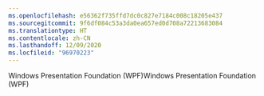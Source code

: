 ```yaml
---
ms.openlocfilehash: e56362f735ffd7dc0c827e7184c008c18205e437
ms.sourcegitcommit: 9f6df084c53a3da0ea657ed0d708a72213683084
ms.translationtype: HT
ms.contentlocale: zh-CN
ms.lasthandoff: 12/09/2020
ms.locfileid: "96970223"
---
```

<span data-ttu-id="8de65-101">Windows Presentation Foundation (WPF)</span><span class="sxs-lookup"><span data-stu-id="8de65-101">Windows Presentation Foundation (WPF)</span></span>
